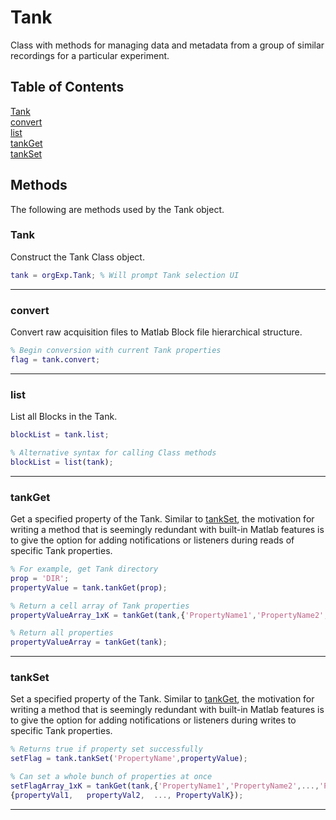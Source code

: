 # Tank #

Class with methods for managing data and metadata from a group of similar recordings for a particular experiment.

## Table of Contents ##
[Tank](#tank-1)  
[convert](#convert)  
[list](#list)  
[tankGet](#tankget)    
[tankSet](#tankset)  

## Methods ##   
The following are methods used by the Tank object.

### Tank ###   
Construct the Tank Class object.  
```Matlab
tank = orgExp.Tank; % Will prompt Tank selection UI
```  
---
### convert ###   
Convert raw acquisition files to Matlab Block file hierarchical structure.
```Matlab
% Begin conversion with current Tank properties
flag = tank.convert;
```
---
### list ###  
List all Blocks in the Tank.  
```Matlab
blockList = tank.list;
```  

```Matlab
% Alternative syntax for calling Class methods
blockList = list(tank);
```
---
### tankGet ###  
Get a specified property of the Tank. Similar to [tankSet](#tankset), the motivation for writing a method that is seemingly redundant with built-in Matlab features is to give the option for adding notifications or listeners during reads of specific Tank properties.
```Matlab
% For example, get Tank directory
prop = 'DIR';
propertyValue = tank.tankGet(prop);
```  

```Matlab
% Return a cell array of Tank properties
propertyValueArray_1xK = tankGet(tank,{'PropertyName1','PropertyName2',...,'PropertyNameK'});  
```

```Matlab
% Return all properties
propertyValueArray = tankGet(tank); 
```  
---
### tankSet ###  
Set a specified property of the Tank. Similar to [tankGet](#tankget), the motivation for writing a method that is seemingly redundant with built-in Matlab features is to give the option for adding notifications or listeners during writes to specific Tank properties.
```Matlab
% Returns true if property set successfully
setFlag = tank.tankSet('PropertyName',propertyValue); 
```  

```Matlab
% Can set a whole bunch of properties at once
setFlagArray_1xK = tankGet(tank,{'PropertyName1','PropertyName2',...,'PropertyNameK'},...
{propertyVal1,   propertyVal2,  ..., PropertyValK});  
```
---